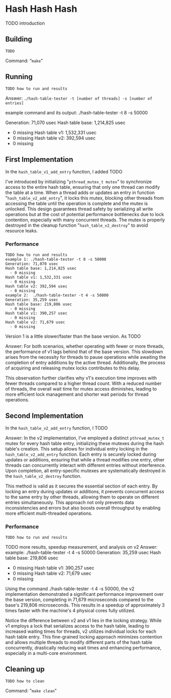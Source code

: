# Hash Hash Hash
TODO introduction

## Building
```shell
TODO
```
Command:
“`make`"

## Running
```shell
TODO how to run and results
```
Answer:
`./hash-table-tester -t [number of threads] -s [number of entries]`

example command and its output:
./hash-table-tester -t 8 -s 50000

Generation: 71,070 usec
Hash table base: 1,214,825 usec
  - 0 missing
Hash table v1: 1,532,331 usec
  - 0 missing
Hash table v2: 392,594 usec
  - 0 missing


## First Implementation
In the `hash_table_v1_add_entry` function, I added TODO

I've introduced by initializing "`pthread_mutex_t mutex`" to synchronize access to the entire hash table, ensuring that only one thread can modify the table at a time. When a thread adds or updates an entry in function "`hash_table_v2_add_entry`", it locks this mutex, blocking other threads from accessing the table until the operation is complete and the mutex is unlocked. This design guarantees thread safety by serializing all write operations but at the cost of potential performance bottlenecks due to lock contention, especially with many concurrent threads. The mutex is properly destroyed in the cleanup function "`hash_table_v2_destroy`" to avoid resource leaks.

### Performance
```shell
TODO how to run and results
example 1: ./hash-table-tester -t 8 -s 50000
Generation: 71,070 usec
Hash table base: 1,214,825 usec
  - 0 missing
Hash table v1: 1,532,331 usec
  - 0 missing
Hash table v2: 392,594 usec
  - 0 missing
example 2:  ./hash-table-tester -t 4 -s 50000
Generation: 35,259 usec
Hash table base: 219,806 usec
  - 0 missing
Hash table v1: 390,257 usec
  - 0 missing
Hash table v2: 71,679 usec
  - 0 missing
```
Version 1 is a little slower/faster than the base version. As TODO

Answer:
For both scenarios, whether operating with fewer or more threads, the performance of v1 lags behind that of the base version. This slowdown arises from the necessity for threads to pause operations while awaiting the completion of entry additions by the active thread. Additionally, the process of acquiring and releasing mutex locks contributes to this delay.

This observation further clarifies why v1's execution time improves with fewer threads compared to a higher thread count. With a reduced number of threads, the overall wait time for mutex access diminishes, leading to more efficient lock management and shorter wait periods for thread operations.

## Second Implementation
In the `hash_table_v2_add_entry` function, I TODO

Answer:
In the v2 implementation, I've employed a distinct `pthread_mutex_t` mutex for every hash table entry, initializing these mutexes during the hash table's creation. This setup allows for individual entry locking in the `hash_table_v2_add_entry` function. Each entry is securely locked during updates or additions, ensuring that while a thread modifies one entry, other threads can concurrently interact with different entries without interference. Upon completion, all entry-specific mutexes are systematically destroyed in the `hash_table_v2_destroy` function.

This method is valid as it secures the essential section of each entry. By locking an entry during updates or additions, it prevents concurrent access to the same entry by other threads, allowing them to operate on different entries simultaneously. This approach not only prevents data inconsistencies and errors but also boosts overall throughput by enabling more efficient multi-threaded operations.

### Performance
```shell
TODO how to run and results
```
TODO more results, speedup measurement, and analysis on v2
Answer:
example:  ./hash-table-tester -t 4 -s 50000
Generation: 35,259 usec
Hash table base: 219,806 usec
  - 0 missing
Hash table v1: 390,257 usec
  - 0 missing
Hash table v2: 71,679 usec
  - 0 missing

Using the command ./hash-table-tester -t 4 -s 50000, the v2 implementation demonstrated a significant performance improvement over the base version, completing in 71,679 microseconds compared to the base's 219,806 microseconds. This results in a speedup of approximately 3 times faster with the machine's 4 physical cores fully utilized.

Notice the difference between v2 and v1 lies in the locking strategy. While v1 employs a lock that serializes access to the hash table, leading to increased waiting times for threads, v2 utilizes individual locks for each hash table entry. This fine-grained locking approach minimizes contention and allows multiple threads to modify different parts of the hash table concurrently, drastically reducing wait times and enhancing performance, especially in a multi-core environment.


## Cleaning up
```shell
TODO how to clean
```
Command:
"`make clean`"